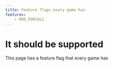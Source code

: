 ```yaml
---
title: Feature flags every game has
features:
    - MOD_PORTAL2
---
```


# It should be supported

This page has a feature flag that every game has
